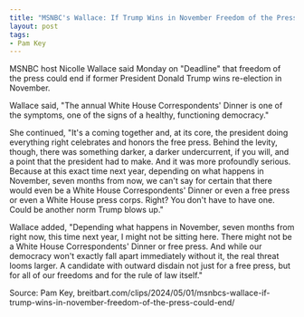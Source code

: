 ```yaml
---
title: "MSNBC's Wallace: If Trump Wins in November Freedom of the Press Could End"
layout: post
tags:
- Pam Key
---
```


MSNBC host Nicolle Wallace said Monday on "Deadline" that freedom of the press could end if former President Donald Trump wins re-election in November.

Wallace said, "The annual White House Correspondents' Dinner is one of the symptoms, one of the signs of a healthy, functioning democracy."

She continued, "It's a coming together and, at its core, the president doing everything right celebrates and honors the free press. Behind the levity, though, there was something darker, a darker undercurrent, if you will, and a point that the president had to make. And it was more profoundly serious. Because at this exact time next year, depending on what happens in November, seven months from now, we can't say for certain that there would even be a White House Correspondents' Dinner or even a free press or even a White House press corps. Right? You don't have to have one. Could be another norm Trump blows up."

Wallace added, "Depending what happens in November, seven months from right now, this time next year, I might not be sitting here. There might not be a White House Correspondents' Dinner or free press. And while our democracy won't exactly fall apart immediately without it, the real threat looms larger. A candidate with outward disdain not just for a free press, but for all of our freedoms and for the rule of law itself."

Source: Pam Key, breitbart.com/clips/2024/05/01/msnbcs-wallace-if-trump-wins-in-november-freedom-of-the-press-could-end/
